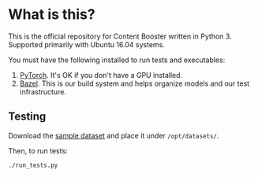 # What is this?

This is the official repository for Content Booster written in Python 3.
Supported primarily with Ubuntu 16.04 systems. 

You must have the following installed to run tests and executables:

1. [PyTorch](http://pytorch.org/). It's OK if you don't have a GPU installed.
2. [Bazel](https://bazel.build/). This is our build system and helps organize
   models and our test infrastructure.


## Testing

Download the [sample
dataset](homes.cs.washington.edu/~cdel/contentbooster/sample_dataset.zip) and
place it under `/opt/datasets/`.


Then, to run tests:

```bash
./run_tests.py
```
